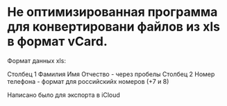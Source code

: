 # Не оптимизированная программа для конвертировани файлов из xls в формат vCard.

Формат данных xls:

Столбец 1
Фамилия Имя Отчество - через пробелы
Столбец 2
Номер телефона  - формат для российскийх номеров (+7 и 8)

Написано было для экспорта в iCloud
